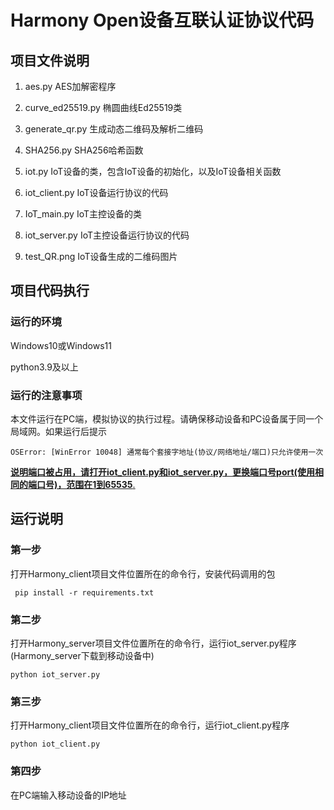 # Harmony Open设备互联认证协议代码

## 项目文件说明

1. aes.py AES加解密程序

2. curve_ed25519.py 椭圆曲线Ed25519类

3. generate_qr.py 生成动态二维码及解析二维码

4. SHA256.py SHA256哈希函数

5. iot.py IoT设备的类，包含IoT设备的初始化，以及IoT设备相关函数

6. iot_client.py IoT设备运行协议的代码

7. IoT_main.py IoT主控设备的类

8. iot_server.py IoT主控设备运行协议的代码

9. test_QR.png IoT设备生成的二维码图片

## 项目代码执行

### 运行的环境

Windows10或Windows11

python3.9及以上

### 运行的注意事项

本文件运行在PC端，模拟协议的执行过程。请确保移动设备和PC设备属于同一个局域网。如果运行后提示

    OSError: [WinError 10048] 通常每个套接字地址(协议/网络地址/端口)只允许使用一次

<u>**说明端口被占用，请打开iot_client.py和iot_server.py，更换端口号port(使用相同的端口号)，范围在1到65535**.</u>

## 运行说明

### 第一步

打开Harmony_client项目文件位置所在的命令行，安装代码调用的包  

```
 pip install -r requirements.txt
```

### 第二步

打开Harmony_server项目文件位置所在的命令行，运行iot_server.py程序(Harmony_server下载到移动设备中)

```
python iot_server.py
```

### 第三步


打开Harmony_client项目文件位置所在的命令行，运行iot_client.py程序

```
python iot_client.py
```

### 第四步

在PC端输入移动设备的IP地址
